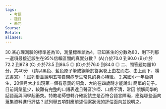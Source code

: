 ```yaml
---
tags:
  - 考題
  - 題目
  - 未完
Sourse:
Relate: 
aliases:
---
```

30.某心理測驗的標準差為10，測量標準誤為4，已知某生的分數為80，則下列那一選項最接近該生在95%信賴區間的真實分數？ 
(A)介於70.0 到90.0  (B)介於72.2 到87.8 (C) 介於73.5 到86.5  ◎ (D)介於76.0 到84.0  ◎ 二、問答題每題10分，共40分 （請以黑色、藍色原子筆或鋼筆於答案卷上由左而右、由上而下、橫式書寫） 1.試列舉並說明五項自閉症學生常見的身心特徵。 2.某國小一年級男生，20個月大才出現第一個有意義的詞彙，大約在四歲時才能說出  簡單的句子。目前詞彙量少，較難有完整的口語表達且聲音沙啞、口齒不清，常因    誤解同學的話語而與同學起衝突。特教老師想轉介確認該生是否符合語言障礙，應從哪些面向蒐集資料進行評估？試列舉五項對應前述個案狀況的評估面向並說明之。 
